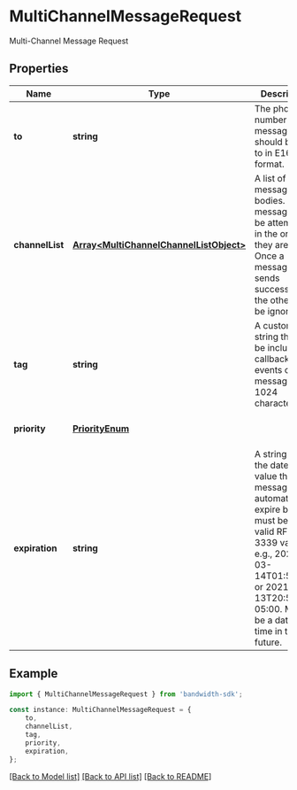 # MultiChannelMessageRequest

Multi-Channel Message Request

## Properties

Name | Type | Description | Notes
------------ | ------------- | ------------- | -------------
**to** | **string** | The phone number the message should be sent to in E164 format. | [default to undefined]
**channelList** | [**Array&lt;MultiChannelChannelListObject&gt;**](MultiChannelChannelListObject.md) | A list of message bodies. The messages will be attempted in the order they are listed. Once a message sends successfully, the others will be ignored. | [default to undefined]
**tag** | **string** | A custom string that will be included in callback events of the message. Max 1024 characters. | [optional] [default to undefined]
**priority** | [**PriorityEnum**](PriorityEnum.md) |  | [optional] [default to undefined]
**expiration** | **string** | A string with the date/time value that the message will automatically expire by. This must be a valid RFC-3339 value, e.g., 2021-03-14T01:59:26Z or 2021-03-13T20:59:26-05:00. Must be a date-time in the future. | [optional] [default to undefined]

## Example

```typescript
import { MultiChannelMessageRequest } from 'bandwidth-sdk';

const instance: MultiChannelMessageRequest = {
    to,
    channelList,
    tag,
    priority,
    expiration,
};
```

[[Back to Model list]](../README.md#documentation-for-models) [[Back to API list]](../README.md#documentation-for-api-endpoints) [[Back to README]](../README.md)
